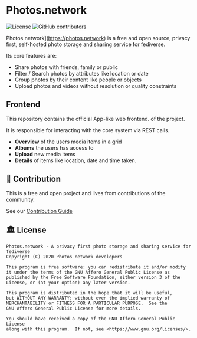 # Photos.network

[![License](https://img.shields.io/github/license/photos-network/frontend)](./LICENSE.md)
[![GitHub contributors](https://img.shields.io/github/contributors/photos-network/frontend?color=success)](https://github.com/photos.network/core/graphs/contributors)


Photos.network](https://photos.network) is a free and open source, privacy first, self-hosted photo storage and sharing service for fediverse.

Its core features are:
- Share photos with friends, family or public
- Filter / Search photos by attributes like location or date
- Group photos by their content like people or objects
- Upload photos and videos without resolution or quality constraints


## Frontend

This repository contains the official App-like web frontend. of the project.

It is responsible for interacting with the core system via REST calls.
- **Overview** of the users media items in a grid
- **Albums** the users has access to
- **Upload** new media items
- **Details** of items like location, date and time taken.


## 🧩 Contribution

This is a free and open project and lives from contributions of the community.

See our [Contribution Guide](CONTRIBUTING.md)



## 🏛️ License

```
Photos.network · A privacy first photo storage and sharing service for fediverse
Copyright (C) 2020 Photos network developers

This program is free software: you can redistribute it and/or modify
it under the terms of the GNU Affero General Public License as
published by the Free Software Foundation, either version 3 of the
License, or (at your option) any later version.

This program is distributed in the hope that it will be useful,
but WITHOUT ANY WARRANTY; without even the implied warranty of
MERCHANTABILITY or FITNESS FOR A PARTICULAR PURPOSE.  See the
GNU Affero General Public License for more details.

You should have received a copy of the GNU Affero General Public License
along with this program.  If not, see <https://www.gnu.org/licenses/>.
```

